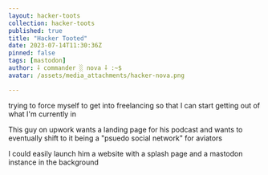 ```yaml
---
layout: hacker-toots
collection: hacker-toots
published: true
title: "Hacker Tooted"
date: 2023-07-14T11:30:36Z
pinned: false
tags: [mastodon]
author: ⸸ commander ░ nova ⸸ :~$
avatar: /assets/media_attachments/hacker-nova.png

---
```


<p>trying to force myself to get into freelancing so that I can start getting out of what I&#39;m currently in</p><p>This guy on upwork wants a landing page for his podcast and wants to eventually shift to it being a &quot;psuedo social network&quot; for aviators</p><p>I could easily launch him a website with a splash page and a mastodon instance in the background</p>


